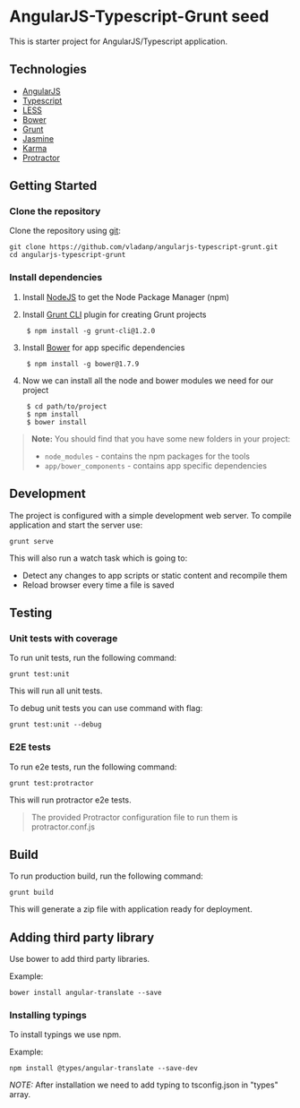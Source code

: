# AngularJS-Typescript-Grunt seed
This is starter project for AngularJS/Typescript application.

## Technologies
- [AngularJS](https://angularjs.org/)
- [Typescript](http://www.typescriptlang.org/) 
- [LESS](http://lesscss.org/)
- [Bower](http://bower.io/)
- [Grunt](http://gruntjs.com/)
- [Jasmine](http://jasmine.github.io/)
- [Karma](https://karma-runner.github.io)
- [Protractor](http://www.protractortest.org/)

## Getting Started
### Clone the repository
Clone the repository using [git](http://git-scm.com/):

```
git clone https://github.com/vladanp/angularjs-typescript-grunt.git
cd angularjs-typescript-grunt
```

### Install dependencies
1. Install [NodeJS](https://nodejs.org/) to get the Node Package Manager (npm)

2. Install [Grunt CLI](http://gruntjs.com/getting-started) plugin for creating Grunt projects

        $ npm install -g grunt-cli@1.2.0

3. Install [Bower](http://bower.io/) for app specific dependencies
 
        $ npm install -g bower@1.7.9

4. Now we can install all the node and bower modules we need for our project

        $ cd path/to/project
        $ npm install
        $ bower install

> **Note:** You should find that you have some new folders in your project:
> * `node_modules` - contains the npm packages for the tools
> * `app/bower_components` - contains app specific dependencies

## Development
The project is configured with a simple development web server. To compile application and start the server use:
```
grunt serve
```
This will also run a watch task which is going to:
* Detect any changes to app scripts or static content and recompile them
* Reload browser every time a file is saved

## Testing
### Unit tests with coverage
To run unit tests, run the following command:
```
grunt test:unit
```
This will run all unit tests.

To debug unit tests you can use command with flag:
```
grunt test:unit --debug
```

### E2E tests
To run e2e tests, run the following command:
```
grunt test:protractor
```  
This will run protractor e2e tests.

> The provided Protractor configuration file to run them is protractor.conf.js

## Build
To run production build, run the following command:
```
grunt build
```
This will generate a zip file with application ready for deployment.

## Adding third party library
Use bower to add third party libraries.

Example:
```
bower install angular-translate --save
```  
### Installing typings
To install typings we use npm.

Example:
```
npm install @types/angular-translate --save-dev
```

*NOTE:* After installation we need to add typing to tsconfig.json in "types" array.
